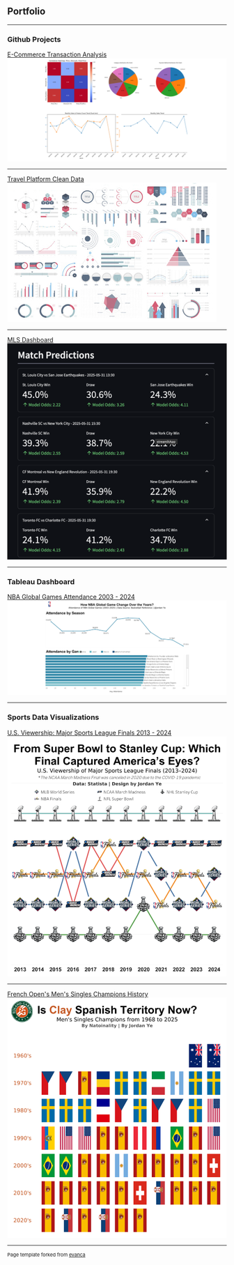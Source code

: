 ## Portfolio

---

### Github Projects 

[E-Commerce Transaction Analysis](/Project%20Sample%20-%20E-commerce%20218951dc405b8032beb7d63e792fde60/)
<img src="images/e_commerce_thumb.jpg" alt="Project Thumbnail"/>

---

[Travel Platform Clean Data](sample_page)
<img src="images/dummy_thumbnail.jpg?raw=true"/>

---

[MLS Dashboard](https://mls-dashboard-neuu4ihhxf.streamlit.app/)
<img src="images/football_app.jpeg?raw=true"/>

---

### Tableau Dashboard

[NBA Global Games Attendance 2003 - 2024](https://public.tableau.com/views/global_game_v3/Dashboard1?:language=en-GB&:sid=&:redirect=auth&:display_count=n&:origin=viz_share_link)
<img src="images/nba_dashboard.jpg?raw=true"/>

---

### Sports Data Visualizations

[U.S. Viewership: Major Sports League Finals 2013 - 2024](https://public.tableau.com/views/usa_sports_watch_v4/Dashboard?:language=en-GB&:sid=&:redirect=auth&:display_count=n&:origin=viz_share_link)
<img src="images/Viewership_dashboard.png?raw=true"/>

---

[French Open's Men's Singles Champions History](https://public.tableau.com/views/frech_open_winner_v3/Dashboard?:language=en-GB&:sid=&:redirect=auth&:display_count=n&:origin=viz_share_link)
<img src="images/tennis_dashboard.png?raw=true"/>


---
<p style="font-size:11px">Page template forked from <a href="https://github.com/evanca/quick-portfolio">evanca</a></p>
<!-- Remove above link if you don't want to attibute -->
